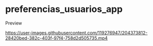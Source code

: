 # preferencias_usuarios_app

Preview



https://user-images.githubusercontent.com/119276947/204373812-28420bed-382c-403f-97f4-758d2d505735.mp4

